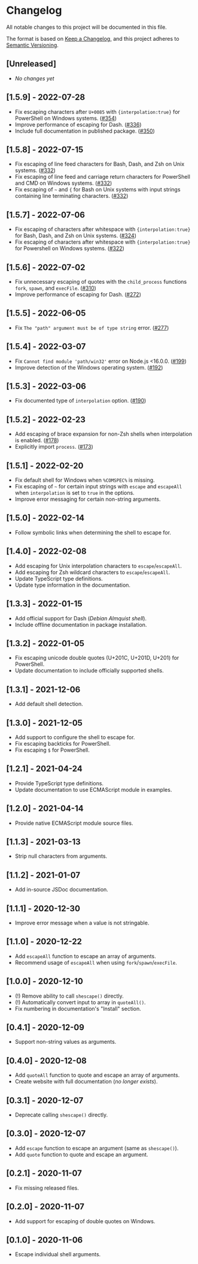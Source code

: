 # Changelog

All notable changes to this project will be documented in this file.

The format is based on [Keep a Changelog], and this project adheres to [Semantic
Versioning].

## [Unreleased]

- _No changes yet_

## [1.5.9] - 2022-07-28

- Fix escaping characters after `U+0085` with `{interpolation:true}` for
  PowerShell on Windows systems. ([#354])
- Improve performance of escaping for Dash. ([#336])
- Include full documentation in published package. ([#350])

## [1.5.8] - 2022-07-15

- Fix escaping of line feed characters for Bash, Dash, and Zsh on Unix
  systems. ([#332])
- Fix escaping of line feed and carriage return characters for PowerShell and
  CMD on Windows systems. ([#332])
- Fix escaping of `~` and `{` for Bash on Unix systems with input strings
  containing line terminating characters. ([#332])

## [1.5.7] - 2022-07-06

- Fix escaping of characters after whitespace with `{interpolation:true}` for
  Bash, Dash, and Zsh on Unix systems. ([#324])
- Fix escaping of characters after whitespace with `{interpolation:true}` for
  Powershell on Windows systems. ([#322])

## [1.5.6] - 2022-07-02

- Fix unnecessary escaping of quotes with the `child_process` functions `fork`,
  `spawn`, and `execFile`. ([#310])
- Improve performance of escaping for Dash. ([#272])

## [1.5.5] - 2022-06-05

- Fix `The "path" argument must be of type string` error. ([#277])

## [1.5.4] - 2022-03-07

- Fix `Cannot find module 'path/win32'` error on Node.js <16.0.0. ([#199])
- Improve detection of the Windows operating system. ([#192])

## [1.5.3] - 2022-03-06

- Fix documented type of `interpolation` option. ([#190])

## [1.5.2] - 2022-02-23

- Add escaping of brace expansion for non-Zsh shells when interpolation is
  enabled. ([#178])
- Explicitly import `process`. ([#173])

## [1.5.1] - 2022-02-20

- Fix default shell for Windows when `%COMSPEC%` is missing.
- Fix escaping of `~` for certain input strings with `escape` and `escapeAll`
  when `interpolation` is set to `true` in the options.
- Improve error messaging for certain non-string arguments.

## [1.5.0] - 2022-02-14

- Follow symbolic links when determining the shell to escape for.

## [1.4.0] - 2022-02-08

- Add escaping for Unix interpolation characters to `escape`/`escapeAll`.
- Add escaping for Zsh wildcard characters to `escape`/`escapeAll`.
- Update TypeScript type definitions.
- Update type information in the documentation.

## [1.3.3] - 2022-01-15

- Add official support for Dash (_Debian Almquist shell_).
- Include offline documentation in package installation.

## [1.3.2] - 2022-01-05

- Fix escaping unicode double quotes (U+201C, U+201D, U+201) for PowerShell.
- Update documentation to include officially supported shells.

## [1.3.1] - 2021-12-06

- Add default shell detection.

## [1.3.0] - 2021-12-05

- Add support to configure the shell to escape for.
- Fix escaping backticks for PowerShell.
- Fix escaping `$` for PowerShell.

## [1.2.1] - 2021-04-24

- Provide TypeScript type definitions.
- Update documentation to use ECMAScript module in examples.

## [1.2.0] - 2021-04-14

- Provide native ECMAScript module source files.

## [1.1.3] - 2021-03-13

- Strip null characters from arguments.

## [1.1.2] - 2021-01-07

- Add in-source JSDoc documentation.

## [1.1.1] - 2020-12-30

- Improve error message when a value is not stringable.

## [1.1.0] - 2020-12-22

- Add `escapeAll` function to escape an array of arguments.
- Recommend usage of `escapeAll` when using `fork`/`spawn`/`execFile`.

## [1.0.0] - 2020-12-10

- (!) Remove ability to call `shescape()` directly.
- (!) Automatically convert input to array in `quoteAll()`.
- Fix numbering in documentation's "Install" section.

## [0.4.1] - 2020-12-09

- Support non-string values as arguments.

## [0.4.0] - 2020-12-08

- Add `quoteAll` function to quote and escape an array of arguments.
- Create website with full documentation (_no longer exists_).

## [0.3.1] - 2020-12-07

- Deprecate calling `shescape()` directly.

## [0.3.0] - 2020-12-07

- Add `escape` function to escape an argument (same as `shescape()`).
- Add `quote` function to quote and escape an argument.

## [0.2.1] - 2020-11-07

- Fix missing released files.

## [0.2.0] - 2020-11-07

- Add support for escaping of double quotes on Windows.

## [0.1.0] - 2020-11-06

- Escape individual shell arguments.

[#173]: https://github.com/ericcornelissen/shescape/pull/173
[#178]: https://github.com/ericcornelissen/shescape/pull/178
[#190]: https://github.com/ericcornelissen/shescape/pull/190
[#192]: https://github.com/ericcornelissen/shescape/pull/192
[#199]: https://github.com/ericcornelissen/shescape/pull/199
[#272]: https://github.com/ericcornelissen/shescape/pull/272
[#277]: https://github.com/ericcornelissen/shescape/pull/277
[#310]: https://github.com/ericcornelissen/shescape/pull/310
[#322]: https://github.com/ericcornelissen/shescape/pull/322
[#324]: https://github.com/ericcornelissen/shescape/pull/324
[#332]: https://github.com/ericcornelissen/shescape/pull/332
[#336]: https://github.com/ericcornelissen/shescape/pull/336
[#350]: https://github.com/ericcornelissen/shescape/pull/350
[#354]: https://github.com/ericcornelissen/shescape/pull/354
[keep a changelog]: https://keepachangelog.com/en/1.0.0/
[semantic versioning]: https://semver.org/spec/v2.0.0.html
